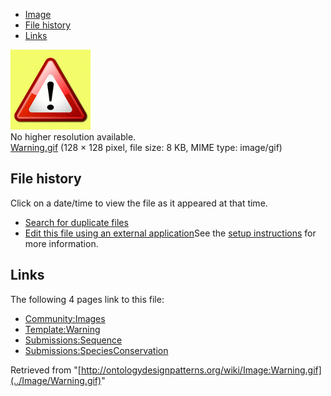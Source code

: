 * [Image](../Image/Warning.gif#file)
* [File history](../Image/Warning.gif#filehistory)
* [Links](../Image/Warning.gif#filelinks)

[![Image:Warning.gif](../images/c/c2/Warning.gif)](../images/c/c2/Warning.gif)  
No higher resolution available.  
[Warning.gif](../images/c/c2/Warning.gif)‎ (128 × 128 pixel, file size: 8 KB, MIME type: image/gif)

## File history

Click on a date/time to view the file as it appeared at that time.



  
* [Search for duplicate files](http://ontologydesignpatterns.org/wiki/Special:FileDuplicateSearch/Warning.gif "Special:FileDuplicateSearch/Warning.gif")
* [Edit this file using an external application](http://ontologydesignpatterns.org/wiki/index.php?title=Image:Warning.gif&action=edit&externaledit=true&mode=file "Image:Warning.gif")See the [setup instructions](http://www.mediawiki.org/wiki/Manual:External_editors "http://www.mediawiki.org/wiki/Manual:External_editors") for more information.

## Links



The following 4 pages link to this file:


* [Community:Images](../Community/Images "Community:Images")
* [Template:Warning](http://ontologydesignpatterns.org/wiki/Template:Warning "Template:Warning")
* [Submissions:Sequence](../Submissions/Sequence "Submissions:Sequence")
* [Submissions:SpeciesConservation](../Submissions/SpeciesConservation "Submissions:SpeciesConservation")


Retrieved from "[http://ontologydesignpatterns.org/wiki/Image:Warning.gif](../Image/Warning.gif)"